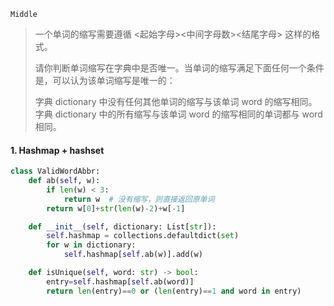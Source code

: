 `Middle`

> 一个单词的缩写需要遵循 <起始字母><中间字母数><结尾字母> 这样的格式。
>
> 请你判断单词缩写在字典中是否唯一。当单词的缩写满足下面任何一个条件是，可以认为该单词缩写是唯一的：
>
> 字典 dictionary 中没有任何其他单词的缩写与该单词 word 的缩写相同。
> 字典 dictionary 中的所有缩写与该单词 word 的缩写相同的单词都与 word 相同。

#### 1. Hashmap + hashset

```python
class ValidWordAbbr:
    def ab(self, w):
        if len(w) < 3:
            return w  # 没有缩写，则直接返回原单词
        return w[0]+str(len(w)-2)+w[-1]

    def __init__(self, dictionary: List[str]):
        self.hashmap = collections.defaultdict(set)
        for w in dictionary:
            self.hashmap[self.ab(w)].add(w)

    def isUnique(self, word: str) -> bool:
        entry=self.hashmap[self.ab(word)]
        return len(entry)==0 or (len(entry)==1 and word in entry)
```

